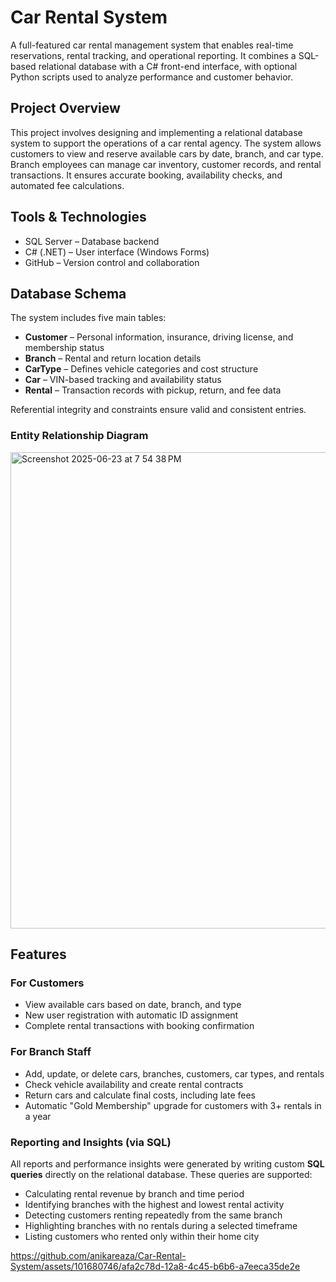 # Car Rental System

A full-featured car rental management system that enables real-time reservations, rental tracking, and operational reporting. It combines a SQL-based relational database with a C# front-end interface, with optional Python scripts used to analyze performance and customer behavior.

## Project Overview

This project involves designing and implementing a relational database system to support the operations of a car rental agency. The system allows customers to view and reserve available cars by date, branch, and car type. Branch employees can manage car inventory, customer records, and rental transactions. It ensures accurate booking, availability checks, and automated fee calculations.

## Tools & Technologies

- SQL Server – Database backend
- C# (.NET) – User interface (Windows Forms)
- GitHub – Version control and collaboration

## Database Schema

The system includes five main tables:

- **Customer** – Personal information, insurance, driving license, and membership status
- **Branch** – Rental and return location details
- **CarType** – Defines vehicle categories and cost structure
- **Car** – VIN-based tracking and availability status
- **Rental** – Transaction records with pickup, return, and fee data

Referential integrity and constraints ensure valid and consistent entries.

### Entity Relationship Diagram
<img width="762" alt="Screenshot 2025-06-23 at 7 54 38 PM" src="https://github.com/user-attachments/assets/c926c4c4-fb1c-46e0-a158-929c880fbb81" />


## Features

### For Customers

- View available cars based on date, branch, and type
- New user registration with automatic ID assignment
- Complete rental transactions with booking confirmation

### For Branch Staff

- Add, update, or delete cars, branches, customers, car types, and rentals
- Check vehicle availability and create rental contracts
- Return cars and calculate final costs, including late fees
- Automatic "Gold Membership" upgrade for customers with 3+ rentals in a year

### Reporting and Insights (via SQL)

All reports and performance insights were generated by writing custom **SQL queries** directly on the relational database. These queries are supported:

- Calculating rental revenue by branch and time period
- Identifying branches with the highest and lowest rental activity
- Detecting customers renting repeatedly from the same branch
- Highlighting branches with no rentals during a selected timeframe
- Listing customers who rented only within their home city




https://github.com/anikareaza/Car-Rental-System/assets/101680746/afa2c78d-12a8-4c45-b6b6-a7eeca35de2e

